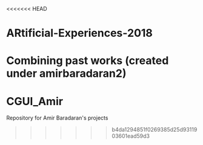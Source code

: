 <<<<<<< HEAD
# ARtificial-Experiences-2018
Combining past works (created under amirbaradaran2)
=======
# CGUI_Amir
Repository for Amir Baradaran's projects
>>>>>>> b4da1294851f0269385d25d9311903601ead59d3
